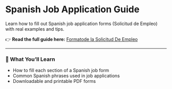 # Spanish Job Application Guide

Learn how to fill out Spanish job application forms (Solicitud de Empleo) with real examples and tips.

👉 **Read the full guide here:** [Formatode la Solicitud De Empleo](https://thesolicituddeempleo.com)

---

### 📘 What You’ll Learn

- How to fill each section of a Spanish job form
- Common Spanish phrases used in job applications
- Downloadable and printable PDF forms
